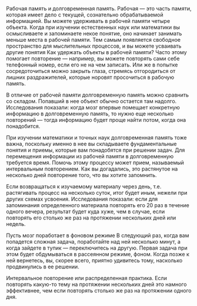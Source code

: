Рабочая память и долговременная память.
Рабочая — это часть памяти, которая имеет дело с текущей, сознательно обрабатываемой информацией.
Вы можете удерживать в рабочей памяти четыре объекта. Когда при изучении естественных наук или математики вы осмысливаете и запоминаете некое понятие, оно начинает занимать меньше места в рабочей памяти. Тем самым появляется свободное пространство для мыслительных процессов, и вы можете усваивать другие понятия
Как удержать объекты в рабочей памяти? Часто этому помогает повторение — например, вы можете повторять сами себе телефонный номер, если его не на чем записать. Или же в попытке сосредоточиться можно закрыть глаза, стремясь отгородиться от лишних раздражителей, которые норовят просочиться в рабочую память.

В отличие от рабочей памяти долговременную память можно сравнить со складом. Попавший в нее объект обычно остается там надолго. 
Исследования показали: когда мозг впервые помещает конкретную информацию в долговременную память, то нужно еще несколько повторений — тогда информацию будет проще найти потом, когда она понадобится.

При изучении математики и точных наук долговременная память тоже важна, поскольку именно в нее вы складываете фундаментальные понятия и приемы, которые вам понадобятся при решении задач. Для перемещения информации из рабочей памяти в долговременную требуется время. Помочь этому процессу может прием, называемый интервальным повторением. Как вы догадались, это растянутое на несколько дней повторение того, что вы хотите запомнить.

Если возвращаться к изучаемому материалу через день, т.е. растягивать процесс на несколько суток, итог будет иным, нежели при других схемах усвоения. Исследования показали: если для запоминания определенного материала повторять его 20 раз в течение одного вечера, результат будет куда хуже, чем в случае, если повторять его столько же раз на протяжении нескольких дней или недель.

Пусть мозг поработает в фоновом режиме
В следующий раз, когда вам попадется сложная задача, поработайте над ней несколько минут, а когда зайдете в тупик — переключитесь на другую. Первая задача при этом будет обдумываться в рассеянном режиме, фоном. Когда позже к ней вернетесь, вы, скорее всего, приятно удивитесь тому, насколько продвинулись в ее решении.

Интервальное повторение или распределенная практика.
Если повторять какую-то тему на протяжении нескольких дней это намного эффективнее, чем если повторять столько же раз на протяжении одного дня.